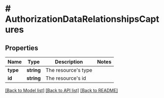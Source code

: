 # # AuthorizationDataRelationshipsCaptures

## Properties

Name | Type | Description | Notes
------------ | ------------- | ------------- | -------------
**type** | **string** | The resource&#39;s type |
**id** | **string** | The resource&#39;s id |

[[Back to Model list]](../../README.md#models) [[Back to API list]](../../README.md#endpoints) [[Back to README]](../../README.md)
